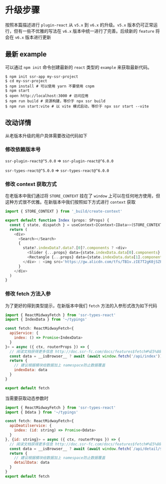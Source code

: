 # 升级步骤

按照本篇描述进行 `plugin-react` 从 `v5.x` 到 `v6.x` 的升级。`v5.x` 版本仍可正常运行，但有一些不优雅的写法在 `v6.x` 版本中统一进行了完善。后续新的 `feature` 将会在 `v6.x` 版本进行更新

## 最新 example

可以通过 `npm init` 命令创建最新的 `react` 类型的 `example` 来获取最新代码。

```shell
$ npm init ssr-app my-ssr-project
$ cd my-ssr-project
$ npm install # 可以使用 yarn 不要使用 cnpm
$ npm start
$ open http://localhost:3000 # 访问应用
$ npm run build # 资源构建，等价于 npx ssr build
$ npm run start:vite # 以 vite 模式启动，等价于 npx ssr start --vite
```

## 改动详情

从老版本升级的用户具体需要改动代码如下

### 修改依赖版本号

`ssr-plugin-react@^5.0.0` => `ssr-plugin-react@^6.0.0`

`ssr-types-react@^5.0.0` => `ssr-types-react@^6.0.0`

### 修改 context 获取方式

在老版本中我们通过将 `STORE_CONTEXT` 挂在了 `window` 上可以在任何地方使用，但这种方式很不优雅。在新版本中我们按照如下方式进行 `context` 获取

```js
import { STORE_CONTEXT } from '_build/create-context'

export default function Index (props: SProps) {
  const { state, dispatch } = useContext<IContext<IData>>(STORE_CONTEXT)
  return (
    <div>
      <Search></Search>
      {
        state?.indexData?.data?.[0]?.components ? <div>
          <Slider {...props} data={state.indexData.data[0].components} />
          <Rectangle {...props} data={state.indexData.data[1].components} />
        </div> : <img src='https://gw.alicdn.com/tfs/TB1v.zIE7T2gK0jSZPcXXcKkpXa-128-128.gif' className='loading' />
      }
    </div>
  )
}
```

### 修改 fetch 方法入参

为了更好的得到类型提示，在新版本中我们 `fetch` 方法的入参形式改为如下代码

```js
import { ReactMidwayFetch } from 'ssr-types-react'
import { IndexData } from '~/typings'

const fetch: ReactMidwayFetch<{
  apiService: {
    index: () => Promise<IndexData>
  }
}> = async ({ ctx, routerProps }) => {
  // 阅读文档获得更多信息 http://doc.ssr-fc.com/docs/features$fetch#%E5%88%A4%E6%96%AD%E5%BD%93%E5%89%8D%E7%8E%AF%E5%A2%83
  const data = __isBrowser__ ? await (await window.fetch('/api/index')).json() : await ctx!.apiService?.index()
  return {
    // 建议根据模块给数据加上 namespace防止数据覆盖
    indexData: data
  }
}

export default fetch
```

当需要获取动态参数时

```js
import { ReactMidwayFetch } from 'ssr-types-react'
import { Ddata } from '~/typings'

const fetch: ReactMidwayFetch<{
  apiDeatilservice: {
    index: (id: string) => Promise<Ddata>
  }
}, {id: string}> = async ({ ctx, routerProps }) => {
  // 阅读文档获得更多信息 http://doc.ssr-fc.com/docs/features$fetch#%E5%88%A4%E6%96%AD%E5%BD%93%E5%89%8D%E7%8E%AF%E5%A2%83
  const data = __isBrowser__ ? await (await window.fetch(`/api/detail/${routerProps!.match.params.id}`)).json() : await ctx!.apiDeatilservice.index(ctx!.params.id)
  return {
    // 建议根据模块给数据加上 namespace防止数据覆盖
    detailData: data
  }
}
export default fetch
```